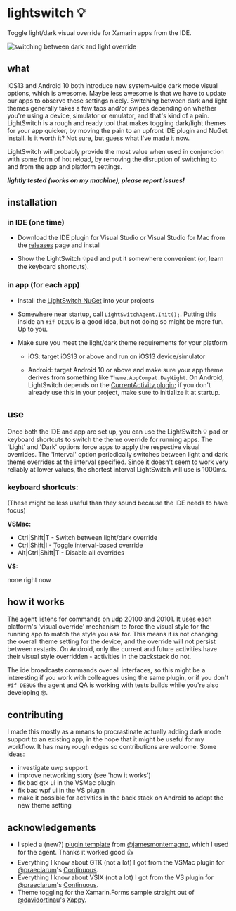 # lightswitch 💡
Toggle light/dark visual override for Xamarin apps from the IDE.

![switching between dark and light override](https://ryandavis.io/content/images/2019/09/lightswitch.gif)

## what
iOS13 and Android 10 both introduce new system-wide dark mode visual options, which is awesome. Maybe less awesome is that we have to update our apps to observe these settings nicely. Switching between dark and light themes generally takes a few taps and/or swipes depending on whether you're using a device, simulator or emulator, and that's kind of a pain. LightSwitch is a rough and ready tool that makes toggling dark/light themes for your app quicker, by moving the pain to an upfront IDE plugin and NuGet install. Is it worth it? Not sure, but guess what I've made it now. 

LightSwitch will probably provide the most value when used in conjunction with some form of hot reload, by removing the disruption of switching to and from the app and platform settings. 

**_lightly tested (works on my machine), please report issues!_**

## installation

### in IDE (one time)

* Download the IDE plugin for Visual Studio or Visual Studio for Mac from the [releases](https://github.com/rdavisau/lightswitch/releases) page and install

* Show the LightSwitch 💡pad and put it somewhere convenient (or, learn the keyboard shortcuts).

### in app (for each app)

* Install the [LightSwitch NuGet](https://www.nuget.org/packages/LightSwitch) into your projects

* Somewhere near startup, call `LightSwitchAgent.Init();`. Putting this inside an `#if DEBUG` is a good idea, but not doing so might be more fun. Up to you.


* Make sure you meet the light/dark theme requirements for your platform
    * iOS: target iOS13 or above and run on iOS13 device/simulator

    * Android: target Android 10 or above and make sure your app theme derives from something like `Theme.AppCompat.DayNight`. On Android, LightSwitch depends on the [CurrentActivity plugin](https://www.nuget.org/packages/Plugin.CurrentActivity/); if you don't already use this in your project, make sure to initialize it at startup.

## use 

Once both the IDE and app are set up, you can use the LightSwitch 💡 pad or keyboard shortcuts to switch the theme override for running apps. The 'Light' and 'Dark' options force apps to apply the respective visual overrides. The 'Interval' option periodically switches between light and dark theme overrides at the interval specified. Since it doesn't seem to work very reliably at lower values, the shortest interval LightSwitch will use is 1000ms.

### keyboard shortcuts:

(These might be less useful than they sound because the IDE needs to have focus)

**VSMac:**

* Ctrl|Shift|T - Switch between light/dark override
* Ctrl|Shift|I - Toggle interval-based override
* Alt|Ctrl|Shift|T - Disable all overrides 

**VS:**

none right now

## how it works

The agent listens for commands on udp 20100 and 20101. It uses each platform's 'visual override' mechanism to force the visual style for the running app to match the style you ask for. This means it is not changing the overall theme setting for the device, and the override will not persist between restarts. On Android, only the current and future activities have their visual style overridden - activities in the backstack do not.

The ide broadcasts commands over all interfaces, so this might be a interesting if you work with colleagues using the same plugin, or if you don't `#if DEBUG` the agent and QA is working with tests builds while you're also developing 🤓. 

## contributing

I made this mostly as a means to procrastinate actually adding dark mode support to an existing app, in the hope that it might be useful for my workflow. It has many rough edges so contributions are welcome. Some ideas: 

* investigate uwp support
* improve networking story (see 'how it works')
* fix bad gtk ui in the VSMac plugin
* fix bad wpf ui in the VS plugin
* make it possible for activities in the back stack on Android to adopt the new theme setting 

## acknowledgements

* I spied a (new?) [plugin template](https://github.com/jamesmontemagno/plugin-template) from [@jamesmontemagno](https://twitter.com/JamesMontemagno), which I used for the agent. Thanks it worked good 👍
* Everything I know about GTK (not a lot) I got from the VSMac plugin for [@praeclarum](https://twitter.com/praeclarum)'s [Continuous](https://github.com/praeclarum/Continuous).
* Everything I know about VSIX (not a lot) I got from the VS plugin for [@praeclarum](https://twitter.com/praeclarum)'s [Continuous](https://github.com/praeclarum/Continuous).
* Theme toggling for the Xamarin.Forms sample straight out of [@davidortinau](https://twitter.com/davidortinau)'s [Xappy](https://github.com/davidortinau/Xappy). 
